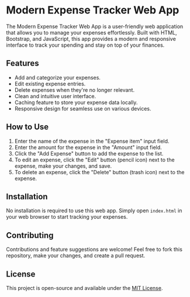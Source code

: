 # Modern Expense Tracker Web App

The Modern Expense Tracker Web App is a user-friendly web application that allows you to manage your expenses effortlessly. Built with HTML, Bootstrap, and JavaScript, this app provides a modern and responsive interface to track your spending and stay on top of your finances.

## Features

- Add and categorize your expenses.
- Edit existing expense entries.
- Delete expenses when they're no longer relevant.
- Clean and intuitive user interface.
- Caching feature to store your expense data locally.
- Responsive design for seamless use on various devices.

## How to Use

1. Enter the name of the expense in the "Expense item" input field.
2. Enter the amount for the expense in the "Amount" input field.
3. Click the "Add Expense" button to add the expense to the list.
4. To edit an expense, click the "Edit" button (pencil icon) next to the expense, make your changes, and save.
5. To delete an expense, click the "Delete" button (trash icon) next to the expense.

## Installation

No installation is required to use this web app. Simply open `index.html` in your web browser to start tracking your expenses.

## Contributing

Contributions and feature suggestions are welcome! Feel free to fork this repository, make your changes, and create a pull request.

## License

This project is open-source and available under the [MIT License](LICENSE).
